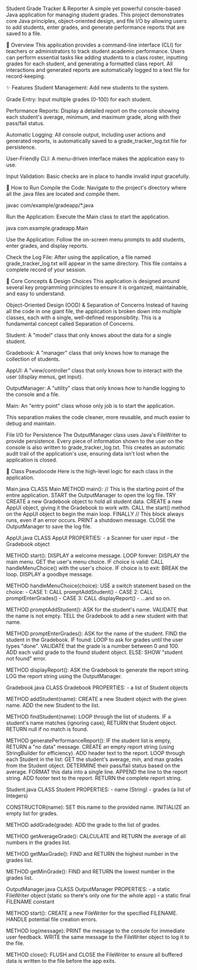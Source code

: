 Student Grade Tracker & Reporter
A simple yet powerful console-based Java application for managing student grades. This project demonstrates core Java principles, object-oriented design, and file I/O by allowing users to add students, enter grades, and generate performance reports that are saved to a file.

📝 Overview
This application provides a command-line interface (CLI) for teachers or administrators to track student academic performance. Users can perform essential tasks like adding students to a class roster, inputting grades for each student, and generating a formatted class report. All interactions and generated reports are automatically logged to a text file for record-keeping.

✨ Features
Student Management: Add new students to the system.

Grade Entry: Input multiple grades (0-100) for each student.

Performance Reports: Display a detailed report on the console showing each student's average, minimum, and maximum grade, along with their pass/fail status.

Automatic Logging: All console output, including user actions and generated reports, is automatically saved to a grade_tracker_log.txt file for persistence.

User-Friendly CLI: A menu-driven interface makes the application easy to use.

Input Validation: Basic checks are in place to handle invalid input gracefully.

🚀 How to Run
Compile the Code:
Navigate to the project's directory where all the .java files are located and compile them.

javac com/example/gradeapp/\*.java

Run the Application:
Execute the Main class to start the application.

java com.example.gradeapp.Main

Use the Application:
Follow the on-screen menu prompts to add students, enter grades, and display reports.

Check the Log File:
After using the application, a file named grade_tracker_log.txt will appear in the same directory. This file contains a complete record of your session.

🧠 Core Concepts & Design Choices
This application is designed around several key programming principles to ensure it is organized, maintainable, and easy to understand.

Object-Oriented Design (OOD) & Separation of Concerns
Instead of having all the code in one giant file, the application is broken down into multiple classes, each with a single, well-defined responsibility. This is a fundamental concept called Separation of Concerns.

Student: A "model" class that only knows about the data for a single student.

Gradebook: A "manager" class that only knows how to manage the collection of students.

AppUI: A "view/controller" class that only knows how to interact with the user (display menus, get input).

OutputManager: A "utility" class that only knows how to handle logging to the console and a file.

Main: An "entry point" class whose only job is to start the application.

This separation makes the code cleaner, more reusable, and much easier to debug and maintain.

File I/O for Persistence
The OutputManager class uses Java's FileWriter to provide persistence. Every piece of information shown to the user on the console is also written to grade_tracker_log.txt. This creates an automatic audit trail of the application's use, ensuring data isn't lost when the application is closed.

📜 Class Pseudocode
Here is the high-level logic for each class in the application.

Main.java
CLASS Main
METHOD main():
// This is the starting point of the entire application.
START the OutputManager to open the log file.
TRY
CREATE a new Gradebook object to hold all student data.
CREATE a new AppUI object, giving it the Gradebook to work with.
CALL the start() method on the AppUI object to begin the main loop.
FINALLY
// This block always runs, even if an error occurs.
PRINT a shutdown message.
CLOSE the OutputManager to save the log file.

AppUI.java
CLASS AppUI
PROPERTIES: - a Scanner for user input - the Gradebook object

METHOD start():
DISPLAY a welcome message.
LOOP forever:
DISPLAY the main menu.
GET the user's menu choice.
IF choice is valid:
CALL handleMenuChoice() with the user's choice.
IF choice is to exit:
BREAK the loop.
DISPLAY a goodbye message.

METHOD handleMenuChoice(choice):
USE a switch statement based on the choice: - CASE 1: CALL promptAddStudent() - CASE 2: CALL promptEnterGrades() - CASE 3: CALL displayReport() - ...and so on.

METHOD promptAddStudent():
ASK for the student's name.
VALIDATE that the name is not empty.
TELL the Gradebook to add a new student with that name.

METHOD promptEnterGrades():
ASK for the name of the student.
FIND the student in the Gradebook.
IF found:
LOOP to ask for grades until the user types "done".
VALIDATE that the grade is a number between 0 and 100.
ADD each valid grade to the found student object.
ELSE:
SHOW "student not found" error.

METHOD displayReport():
ASK the Gradebook to generate the report string.
LOG the report string using the OutputManager.

Gradebook.java
CLASS Gradebook
PROPERTIES: - a list of Student objects

METHOD addStudent(name):
CREATE a new Student object with the given name.
ADD the new Student to the list.

METHOD findStudent(name):
LOOP through the list of students.
IF a student's name matches (ignoring case), RETURN that Student object.
RETURN null if no match is found.

METHOD generatePerformanceReport():
IF the student list is empty, RETURN a "no data" message.
CREATE an empty report string (using StringBuilder for efficiency).
ADD header text to the report.
LOOP through each Student in the list:
GET the student's average, min, and max grades from the Student object.
DETERMINE their pass/fail status based on the average.
FORMAT this data into a single line.
APPEND the line to the report string.
ADD footer text to the report.
RETURN the complete report string.

Student.java
CLASS Student
PROPERTIES: - name (String) - grades (a list of Integers)

CONSTRUCTOR(name):
SET this.name to the provided name.
INITIALIZE an empty list for grades.

METHOD addGrade(grade):
ADD the grade to the list of grades.

METHOD getAverageGrade():
CALCULATE and RETURN the average of all numbers in the grades list.

METHOD getMaxGrade():
FIND and RETURN the highest number in the grades list.

METHOD getMinGrade():
FIND and RETURN the lowest number in the grades list.

OutputManager.java
CLASS OutputManager
PROPERTIES: - a static FileWriter object (static so there's only one for the whole app) - a static final FILENAME constant

METHOD start():
CREATE a new FileWriter for the specified FILENAME.
HANDLE potential file creation errors.

METHOD log(message):
PRINT the message to the console for immediate user feedback.
WRITE the same message to the FileWriter object to log it to the file.

METHOD close():
FLUSH and CLOSE the FileWriter to ensure all buffered data is written to the file before the app exits.
